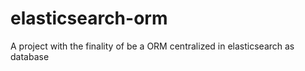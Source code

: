 # elasticsearch-orm
A project with the finality of be a ORM centralized in elasticsearch as database
